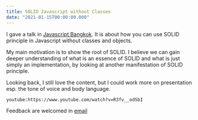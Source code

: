 ```yaml
---
title: SOLID Javascript without Classes
date: "2021-01-15T00:00:00.000"
---
```


I gave a talk in [Javascript Bangkok](https://javascriptbangkok.com/). It is about how you can use SOLID principle in Javascript without classes and objects.

My main motivation is to show the root of SOLID. I believe we can gain deeper understanding of what is an essence of SOLID and what is just simply an implementation, by looking at another manifestation of SOLID principle.

Looking back, I still love the content, but I could work more on presentation esp. the tone of voice and body language.

`youtube:https://www.youtube.com/watch?v=R3fv__odSbI`

Feedback are welcomed in [email](mailto:chakrit.lj@gmail.com)
